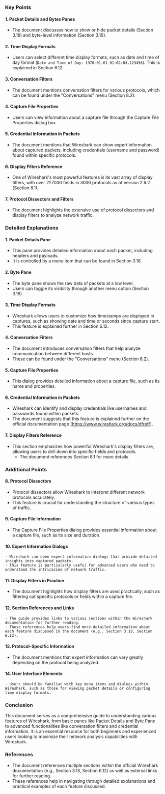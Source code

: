 

### Key Points

#### 1. **Packet Details and Bytes Panes**
   - The document discusses how to show or hide packet details (Section 3.18) and byte-level information (Section 3.19).

#### 2. **Time Display Formats**
   - Users can select different time display formats, such as date and time of day format (`Date and Time of Day: 1970-01-01 01:02:03.123456`). This is explained in Section 6.12.

#### 3. **Conversation Filters**
   - The document mentions conversation filters for various protocols, which can be found under the "Conversations" menu (Section 8.2).

#### 4. **Capture File Properties**
   - Users can view information about a capture file through the Capture File Properties dialog box.

#### 5. **Credential Information in Packets**
   - The document mentions that Wireshark can show expert information about captured packets, including credentials (username and password) found within specific protocols.

#### 6. **Display Filters Reference**
   - One of Wireshark's most powerful features is its vast array of display filters, with over 227000 fields in 3000 protocols as of version 2.6.2 (Section 8.1).

#### 7. **Protocol Dissectors and Filters**
   - The document highlights the extensive use of protocol dissectors and display filters to analyze network traffic.

### Detailed Explanations

#### 1. Packet Details Pane
- This pane provides detailed information about each packet, including headers and payloads.
- It is controlled by a menu item that can be found in Section 3.18.

#### 2. Byte Pane
- The byte pane shows the raw data of packets at a low level.
- Users can toggle its visibility through another menu option (Section 3.19).

#### 3. Time Display Formats
   - Wireshark allows users to customize how timestamps are displayed in captures, such as showing date and time or seconds since capture start.
   - This feature is explained further in Section 6.12.

#### 4. Conversation Filters
- The document introduces conversation filters that help analyze communication between different hosts.
- These can be found under the "Conversations" menu (Section 8.2).

#### 5. Capture File Properties
   - This dialog provides detailed information about a capture file, such as its name and properties.

#### 6. Credential Information in Packets
   - Wireshark can identify and display credentials like usernames and passwords found within packets.
   - The document suggests that this feature is explained further on the official documentation page (https://www.wireshark.org/docs/dfref/).

#### 7. Display Filters Reference
- This section emphasizes how powerful Wireshark's display filters are, allowing users to drill down into specific fields and protocols.
   - The document references Section 8.1 for more details.

### Additional Points

#### 8. **Protocol Dissectors**
   - Protocol dissectors allow Wireshark to interpret different network protocols accurately.
   - This feature is crucial for understanding the structure of various types of traffic.

#### 9. **Capture File Information**
- The Capture File Properties dialog provides essential information about a capture file, such as its size and duration.

#### 10. **Expert Information Dialogs**
    - Wireshark can open expert information dialogs that provide detailed insights into captured packets.
    - This feature is particularly useful for advanced users who need to understand the intricacies of network traffic.

#### 11. **Display Filters in Practice**
   - The document highlights how display filters are used practically, such as filtering out specific protocols or fields within a capture file.

#### 12. **Section References and Links**
    - The guide provides links to various sections within the Wireshark documentation for further reading.
    - These references help users find more detailed information about each feature discussed in the document (e.g., Section 3.18, Section 6.12).

#### 13. **Protocol-Specific Information**
   - The document mentions that expert information can vary greatly depending on the protocol being analyzed.

#### 14. **User Interface Elements**
    - Users should be familiar with key menu items and dialogs within Wireshark, such as those for viewing packet details or configuring time display formats.

### Conclusion
This document serves as a comprehensive guide to understanding various features of Wireshark, from basic panes like Packet Details and Byte Pane to advanced functionalities like conversation filters and credential information. It is an essential resource for both beginners and experienced users looking to maximize their network analysis capabilities with Wireshark.

### References
- The document references multiple sections within the official Wireshark documentation (e.g., Section 3.18, Section 6.12) as well as external links for further reading.
- These references help in navigating through detailed explanations and practical examples of each feature discussed.